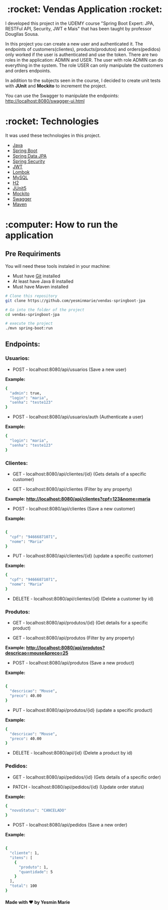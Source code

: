 <h1 align="center">:rocket: Vendas Application :rocket:</h1>

<p>I developed this project in the UDEMY course 
"Spring Boot Expert: JPA, RESTFul API, Security, JWT e Mais" 
that has been taught by professor Dougllas Sousa. </p>

<p>In this project you can create a new user and authenticated it. 
The endpoints of customers(clientes), products(produtos) 
and orders(pedidos) only worked if the user is authenticated 
and use the token. There are two roles in the application: 
ADMIN and USER. The user with role ADMIN can do everything 
in the system. The role USER can only manipulate the customers 
and orders endpoints.</p>

<p>In addition to the subjects seen in the course, I decided to 
create unit tests with <strong>JUnit</strong> and <strong>Mockito</strong> to increment the project.</p>

<p>You can use the Swagger to manipulate the endpoints:
<a href = "http://localhost:8080/swagger-ui.html">
http://localhost:8080/swagger-ui.html</a> </p>

<h1 id="technologies">:rocket: Technologies</h1>

<p>It was used these technologies in this project.</p>

- [Java](https://www.oracle.com/java/)
- [Spring Boot](https://spring.io/projects/spring-boot)
- [Spring Data JPA](https://spring.io/projects/spring-data-jpa)
- [Spring Security](https://spring.io/projects/spring-security)
- [JWT](https://jwt.io)
- [Lombok](https://projectlombok.org/)
- [MySQL](https://www.mysql.com/)
- [H2](https://www.h2database.com/html/main.html)
- [JUnit5](https://junit.org/junit5/docs/current/user-guide/)
- [Mockito](https://site.mockito.org/)
- [Swagger](https://swagger.io/)
- [Maven](https://maven.apache.org/)

<h1 id="how-to-run">:computer: How to run the application</h1>

<h2>Pre Requiriments</h2>

<p>You will need these tools instaled in your machine:</p>

- Must have [Git](https://git-scm.com/ "Git") installed
- At least have Java 8 installed
- Must have Maven installed

```bash
# Clone this repository
git clone https://github.com/yesminmarie/vendas-springboot-jpa

# Go into the folder of the project
cd vendas-springboot-jpa

# execute the project
./mvn spring-boot:run
```
<h2> Endpoints: </h2>

<h3> Usuarios: </h3>

- POST - localhost:8080/api/usuarios (Save a new user)

<p><strong>Example:</strong></p>

```bash
{
  "admin": true,
  "login": "maria",
  "senha": "teste123"
}

```

- POST - localhost:8080/api/usuarios/auth (Authenticate a user)

<p><strong>Example:</strong></p>

```bash
{
  "login": "maria",
  "senha": "teste123"
}

```

<h3> Clientes: </h3>

- GET - localhost:8080/api/clientes/{id} (Gets details of a specific customer)

- GET - localhost:8080/api/clientes (Filter by any property)
<p><strong> Example: <a href = "http://localhost:8080/api/clientes?cpf=123&nome=maria">
http://localhost:8080/api/clientes?cpf=123&nome=maria </a> </strong></p>

- POST - localhost:8080/api/clientes (Save a new customer)
<p><strong>Example:</strong></p>

```bash

{
  "cpf": "94666871071",
  "nome": "Maria"
}

```

- PUT - localhost:8080/api/clientes/{id} (update a specific customer)
<p><strong>Example:</strong></p>

```bash
{
  "cpf": "94666871071",
  "nome": "Maria"
}
```
- DELETE - localhost:8080/api/clientes/{id} (Delete a customer by id)

<h3> Produtos: </h3>

- GET - localhost:8080/api/produtos/{id} (Get details for a specific product)

- GET - localhost:8080/api/produtos (Filter by any property)
<p><strong> Example: <a href = "http://localhost:8080/api/produtos?descricao=mouse&preco=25">
http://localhost:8080/api/produtos?descricao=mouse&preco=25 </a></strong></p>

- POST - localhost:8080/api/produtos (Save a new product)
<p><strong>Example:</strong></p>

```bash

{
  "descricao": "Mouse",
  "preco": 40.00
}

```

- PUT - localhost:8080/api/produtos/{id} (update a specific product)

<p><strong>Example:</strong></p>

```bash
{
  "descricao": "Mouse",
  "preco": 40.00
}
```
- DELETE - localhost:8080/api/{id} (Delete a product by id)

<h3> Pedidos: </h3>

- GET - localhost:8080/api/pedidos/{id} (Gets details of a specific order)

- PATCH - localhost:8080/api/pedidos/{id} (Update order status)

<p><strong>Example:</strong></p>

```bash
{
  "novoStatus": "CANCELADO"
}
```

- POST - localhost:8080/api/pedidos (Save a new order)

<p><strong>Example:</strong></p>

```bash

{
  "cliente": 1,
  "itens": [
    {
      "produto": 1,
      "quantidade": 5
    }
  ],
  "total": 100
}

```

<h4>Made with ❤️ by Yesmin Marie</h4>
